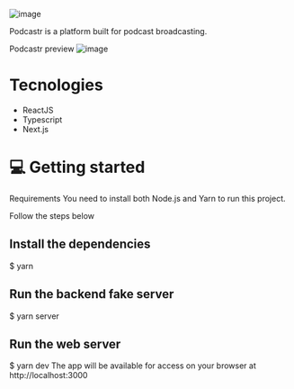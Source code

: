 ![image](https://user-images.githubusercontent.com/58342763/115938006-ae728d00-a46f-11eb-8abf-11578ab51441.png)

Podcastr is a platform built for podcast broadcasting.

Podcastr preview
![image](https://user-images.githubusercontent.com/58342763/115937934-82efa280-a46f-11eb-8e74-6a3fc02dca28.png)

# Tecnologies
* ReactJS
* Typescript
* Next.js

# 💻 Getting started
Requirements
You need to install both Node.js and Yarn to run this project.


Follow the steps below

## Install the dependencies
$ yarn

## Run the backend fake server
$ yarn server

## Run the web server
$ yarn dev
The app will be available for access on your browser at http://localhost:3000


